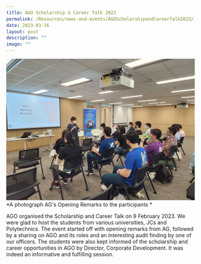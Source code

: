 ```yaml
---
title: AGO Scholarship & Career Talk 2023
permalink: /Resources/news-and-events/AGOScholarshipandCareerTalk2023/
date: 2023-03-16
layout: post
description: ""
image: ""
---
```

![](/images/News%20&%20Events%20Photos/2022/Scholarship%20Photo.jpg)
*A photograph AG's Opening Remarks to the participants * 

AGO organised the Scholarship and Career Talk on 9 February 2023. We were glad to host the students from various universities, JCs and Polytechnics. The event started off with opening remarks from AG, followed by a sharing on AGO and its roles and an interesting audit finding by one of our officers. The students were also kept informed of the scholarship and career opportunities in AGO by Director, Corporate Development. It was indeed an informative and fulfilling session. 